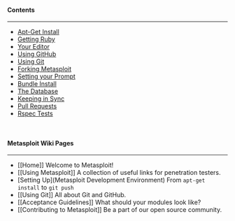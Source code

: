 #### Contents
***
* [Apt-Get Install](#apt-get-install)
* [Getting Ruby](#getting-ruby)
* [Your Editor](#your-editor)
* [Using GitHub](#using-github)
* [Using Git](#using-git)
* [Forking Metasploit](#forking-metasploit)
* [Setting your Prompt](#setting-your-prompt)
* [Bundle Install](#bundle-install)
* [The Database](#configure-your-database)
* [Keeping in Sync](#keeping-in-sync)
* [Pull Requests](#pull-requests)
* [Rspec Tests](#rspec-tests)

<br>

#### Metasploit Wiki Pages
----
* [[Home]] Welcome to Metasploit!
* [[Using Metasploit]] A collection of useful links for penetration testers.
* [Setting Up](Metasploit Development Environment) From `apt-get install` to `git push`
* [[Using Git]] All about Git and GitHub.
* [[Acceptance Guidelines]] What should your modules look like?
* [[Contributing to Metasploit]] Be a part of our open source community.

